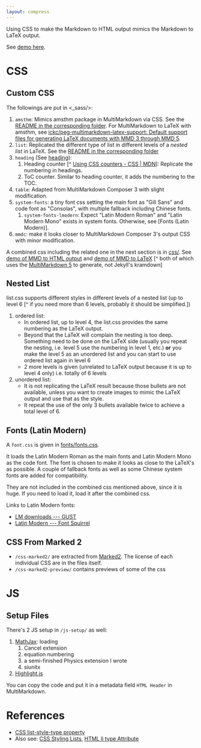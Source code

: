 ```yaml
---
layout: compress
---
```


Using CSS to make the Markdown to HTML output mimics the Markdown to LaTeX output.

See [demo here](https://ickc.github.io/markdown-latex-css).

# CSS #

## Custom CSS ##

The followings are put in <_sass/>:

1. `amsthm`: Mimics amsthm package in MultiMarkdown via CSS. See the [README in the corresponding folder](css-source/amsthm/README.md). For MultiMarkdown to LaTeX with amsthm, see [ickc/peg-multimarkdown-latex-support: Default support files for generating LaTeX documents with MMD 3 through MMD 5](https://github.com/ickc/peg-multimarkdown-latex-support).
2. `list`: Replicated the different type of list in different levels of a *nested list* in LaTeX. See the [README in the corresponding folder](css-source/list/README.md)
3. `heading` (See [heading](css-source/heading/)):
	1. Heading counter [^ [Using CSS counters - CSS | MDN](https://developer.mozilla.org/en-US/docs/Web/CSS/CSS_Lists_and_Counters/Using_CSS_counters)]: Replicate the numbering in headings.  
	2. ToC counter. Similar to heading counter, it adds the numbering to the TOC.  
4. `table`: Adapted from MultiMarkdown Composer 3 with slight modification.
5. `system-fonts`: a tiny font css setting the main font as "Gill Sans" and code font as "Consolas", with multiple fallback including Chinese fonts.
	1. `system-fonts-lmodern`: Expect "Latin Modern Roman" and "Latin Modern Mono" exists in system fonts. Otherwise, see [Fonts (Latin Modern)].
6. `mmdc`: make it looks closer to MultiMarkdown Composer 3's output CSS with minor modification.

A combined css including the related one in the next section is in [css/](https://ickc.github.io/markdown-latex-css/css/multimarkdown-latex.css). See [demo of MMD to HTML output](https://ickc.github.io/markdown-latex-css) and [demo of MMD to LaTeX](https://ickc.github.io/markdown-latex-css/index.pdf) [^ both of which uses the [MultiMarkdown 5](http://fletcherpenney.net/multimarkdown/) to generate, not Jekyll's kramdown]

## Nested List

list.css supports different styles in different levels of a nested list (up to level 6 [^ if you need more than 6 levels, probably it should be simplified.])

1. ordered list:
	- In ordered list, up to level 4, the list.css provides the same numbering as the LaTeX output.
	- Beyond that the LaTeX will complain the nesting is too deep. Something need to be done on the LaTeX side (usually you repeat the nesting, i.e. level 5 use the numbering in level 1, etc.) **or** you make the level 5 as an unordered list and you can start to use ordered list again in level 6
	- 2 more levels is given (unrelated to LaTeX output because it is up to level 4 only) i.e. totally of 6 levels
2. unordered list:
	- It is not replicating the LaTeX result because those bullets are not available, unless you want to create images to mimic the LaTeX output and use that as the style.
	- It repeat the use of the only 3 bullets available twice to achieve a total level of 6.

## Fonts (Latin Modern) ##

A `font.css` is given in [fonts/fonts.css](http://ickc.github.io/markdown-latex-css/fonts/fonts.css).

It loads the Latin Modern Roman as the main fonts and Latin Modern Mono as the code font. The font is chosen to make it looks as close to the LaTeX's as possible. A couple of fallback fonts as well as some Chinese system fonts are added for compatibility.

They are not included in the combined css mentioned above, since it is huge. If you need to load it, load it after the combined css.

Links to Latin Modern fonts:

- [LM downloads --- GUST](http://www.gust.org.pl/projects/e-foundry/latin-modern/download)
- [Latin Modern --- Font Squirrel](http://www.fontsquirrel.com/fonts/list/find_fonts?q%5Bterm%5D=latin+modern&q%5Bsearch_check%5D=Y)

## CSS From Marked 2 ##

- `/css-marked2/` are extracted from [Marked2](http://marked2app.com). The license of each individual CSS are in the files itself.
- `/css-marked2-preview/` contains previews of some of the css

# JS #

## Setup Files ##

There's 2 JS setup in `/js-setup/` as well:

1. [MathJax](js-setup/mathjax-setup/load-mathjax-cdn.html): loading
	1. Cancel extension
	2. equation numbering
	3. a semi-finished Physics extension I wrote
	4. siunitx
2. [Highlight.js](js-setup/highlight-setup/load-highlight-cdn.min.html)

You can copy the code and put it in a metadata field `HTML Header` in MultiMarkdown.

# References #

- [CSS list-style-type property](http://www.w3schools.com/cssref/pr_list-style-type.asp)
- Also see: [CSS Styling Lists](http://www.w3schools.com/css/css_list.asp), [HTML li type Attribute](http://www.w3schools.com/tags/att_li_type.asp)
